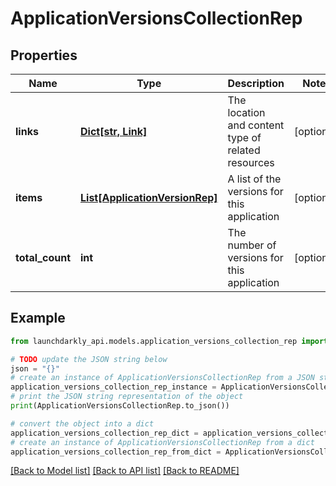 # ApplicationVersionsCollectionRep


## Properties

Name | Type | Description | Notes
------------ | ------------- | ------------- | -------------
**links** | [**Dict[str, Link]**](Link.md) | The location and content type of related resources | [optional] 
**items** | [**List[ApplicationVersionRep]**](ApplicationVersionRep.md) | A list of the versions for this application | [optional] 
**total_count** | **int** | The number of versions for this application | [optional] 

## Example

```python
from launchdarkly_api.models.application_versions_collection_rep import ApplicationVersionsCollectionRep

# TODO update the JSON string below
json = "{}"
# create an instance of ApplicationVersionsCollectionRep from a JSON string
application_versions_collection_rep_instance = ApplicationVersionsCollectionRep.from_json(json)
# print the JSON string representation of the object
print(ApplicationVersionsCollectionRep.to_json())

# convert the object into a dict
application_versions_collection_rep_dict = application_versions_collection_rep_instance.to_dict()
# create an instance of ApplicationVersionsCollectionRep from a dict
application_versions_collection_rep_from_dict = ApplicationVersionsCollectionRep.from_dict(application_versions_collection_rep_dict)
```
[[Back to Model list]](../README.md#documentation-for-models) [[Back to API list]](../README.md#documentation-for-api-endpoints) [[Back to README]](../README.md)


